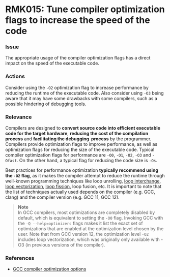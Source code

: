 # RMK015: Tune compiler optimization flags to increase the speed of the code

### Issue

The appropriate usage of the compiler optimization flags has a direct impact on
the speed of the executable code.

### Actions

Consider using the `-O2` optimization flag to increase performance by reducing
the runtime of the executable code. Also consider using `-O3` being aware that
it may have some drawbacks with some compilers, such as a possible hindering of
debugging tools.

### Relevance

Compilers are designed to **convert source code into efficient executable code
for the target hardware**, **reducing the cost of the compilation process** and
**facilitating the debugging  process** by the programmer. Compilers provide
optimization flags to improve performance, as well as optimization flags for
reducing the size of the executable code. Typical compiler optimization flags
for performance are `-O0`, `-O1`, `-O2`, `-O3` and `-Ofast`. On the other hand,
a typical flag for reducing the code size is `-Os`.

Best practices for performance optimization **typically recommend using the
`-O2` flag**, as it makes the compiler attempt to reduce the runtime through
well-known programming techniques like loop unrolling,
[loop interchange](/Glossary/Loop-interchange.md),
[loop vectorization](/Glossary/Vectorization.md),
[loop fission](/Glossary/Loop-fission.md), loop fusion, etc. It is important to
note that the list of techniques actually used depends on the compiler (e.g.
GCC, clang) and the compiler version (e.g. GCC 11, GCC 12).

>**Note**  
>In GCC compilers, most optimizations are completely disabled by default, which
>is equivalent to setting the `-O0` flag. Invoking GCC with the
>`-Q --help=optimizers` flags makes it list the exact set of optimizations that
>are enabled at the optimization level chosen by the user. Note that from GCC
>version 12, the optimization level `-O2` includes loop vectorization, which was
>originally only available with -O3 (in previous versions of the compiler).

### References

* [GCC compiler optimization options](https://gcc.gnu.org/onlinedocs/gcc/Optimize-Options.html)

